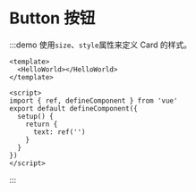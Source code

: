 # Button 按钮

:::demo 使用`size`、`style`属性来定义 Card 的样式。
```vue
<template>
  <HelloWorld></HelloWorld>
</template>

<script>
import { ref, defineComponent } from 'vue'
export default defineComponent({
  setup() {
    return {
      text: ref('')
    }
  }
})
</script>
```
:::